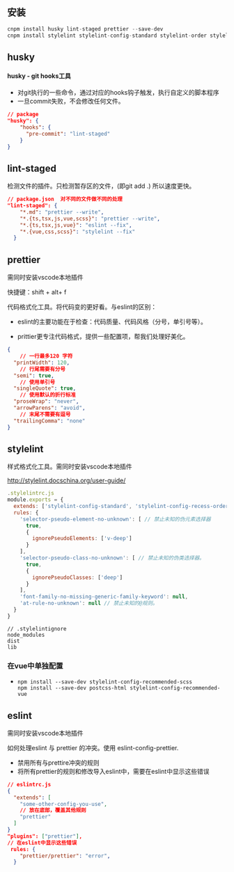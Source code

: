 ## 安装

```js
cnpm install husky lint-staged prettier --save-dev
cnpm install stylelint stylelint-config-standard stylelint-order stylelint-config- --save-dev
```



## husky 

#### husky - git hooks工具

- 对git执行的一些命令，通过对应的hooks钩子触发，执行自定义的脚本程序
- 一旦commit失败，不会修改任何文件。

```json
// package
"husky": {
    "hooks": {
      "pre-commit": "lint-staged"
    }
}
```



## lint-staged

检测文件的插件。只检测暂存区的文件，(即git add .) 所以速度更快。

```json
// package.json  对不同的文件做不同的处理
"lint-staged": {
    "*.md": "prettier --write",
    "*.{ts,tsx,js,vue,scss}": "prettier --write",
    "*.{ts,tsx,js,vue}": "eslint --fix",
    "*.{vue,css,scss}": "stylelint --fix"
  }
```

## prettier

需同时安装vscode本地插件

快捷键：shift + alt+ f

代码格式化工具。将代码变的更好看。与eslint的区别：

* eslint的主要功能在于检查：代码质量、代码风格（分号，单引号等）。

* prittier更专注代码格式，提供一些配置项，帮我们处理好美化。

```json
{
    // 一行最多120 字符
  "printWidth": 120, 
    // 行尾需要有分号
  "semi": true,
    // 使用单引号
  "singleQuote": true,
    // 使用默认的折行标准
  "proseWrap": "never",
  "arrowParens": "avoid",
    // 末尾不需要有逗号
  "trailingComma": "none"
}
```



## stylelint

样式格式化工具。需同时安装vscode本地插件

http://stylelint.docschina.org/user-guide/

```js
.stylelintrc.js
module.exports = {
  extends: ['stylelint-config-standard', 'stylelint-config-recess-order', 'stylelint-config-prettier'],
  rules: {
    'selector-pseudo-element-no-unknown': [ // 禁止未知的伪元素选择器
      true,
      {
        ignorePseudoElements: ['v-deep']
      }
    ],
    'selector-pseudo-class-no-unknown': [ // 禁止未知的伪类选择器。
      true,
      {
        ignorePseudoClasses: ['deep']
      }
    ],
    'font-family-no-missing-generic-family-keyword': null,
    'at-rule-no-unknown': null // 禁止未知的@规则。
  }
}
```

```
// .stylelintignore
node_modules
dist
lib

```

### 在vue中单独配置 

* ```
  npm install --save-dev stylelint-config-recommended-scss
  npm install --save-dev postcss-html stylelint-config-recommended-vue
  ```

## eslint

需同时安装vscode本地插件

如何处理eslint 与 prettier 的冲突。使用 eslint-config-prettier.

* 禁用所有与prettire冲突的规则
* 将所有prettier的规则和修改导入eslint中，需要在eslint中显示这些错误

```json
// eslintrc.js 
{
  "extends": [
    "some-other-config-you-use",
    // 放在底部，覆盖其他规则
    "prettier"
  ]
}
"plugins": ["prettier"],
// 在eslint中显示这些错误
 rules: {
    "prettier/prettier": "error",
  }
```

